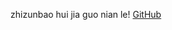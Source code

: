 zhizunbao hui jia guo nian le!
[GitHub](https://github.com/CPAN-PRC/resources/wiki/My-first-Pull-Request)